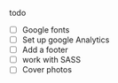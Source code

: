 todo
- [ ] Google fonts
- [ ] Set up google Analytics
- [ ] Add a footer
- [ ] work with SASS
- [ ] Cover photos
